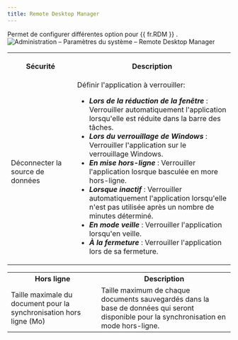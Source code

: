 ```yaml
---
title: Remote Desktop Manager
---
```

Permet de configurer différentes option pour {{ fr.RDM }} .  
![Administration – Paramètres du système – Remote Desktop Manager](/img/fr/server/ServerOp8081.png) 

<table>
	<tr>
		<th>

Sécurité 
		</th>
		<th>
Description 
		</th>
	</tr>
	<tr>
		<td>
Déconnecter la source de données 
		</td>
		<td>
Définir l&apos;application à verrouiller:  

* ***Lors de la réduction de la fenêtre*** : Verrouiller automatiquement l&apos;application lorsqu&apos;elle est réduite dans la barre des tâches. 
* ***Lors du verrouillage de Windows*** : Verrouiller l&apos;application sur le verrouillage Windows. 
* ***En mise hors-ligne*** : Verrouiller l&apos;application losrque basculée en more hors-ligne. 
* ***Lorsque inactif*** : Verrouiller automatiquement l&apos;application lorsqu&apos;elle n&apos;est pas utilisée après un nombre de minutes déterminé. 
* ***En mode veille*** : Verrouiller l&apos;application lorsqu&apos;en veille. 
* ***À la fermeture*** : Verrouiller l&apos;application lors de sa fermeture. 
		</td>
	</tr>
</table>

<table>
	<tr>
		<th>
Hors ligne 
		</th>
		<th>
Description 
		</th>
	</tr>
	<tr>
		<td>
Taille maximale du document pour la synchronisation hors ligne (Mo) 
		</td>
		<td>
Taille maximum de chaque documents sauvegardés dans la base de données qui seront disponible pour la synchronisation en mode hors-ligne. 
		</td>
	</tr>
</table>


